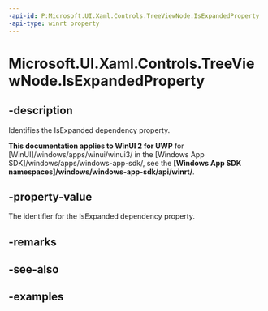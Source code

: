 ```yaml
---
-api-id: P:Microsoft.UI.Xaml.Controls.TreeViewNode.IsExpandedProperty
-api-type: winrt property
---
```

<!-- Property syntax.
public DependencyProperty IsExpandedProperty { get; }
-->

# Microsoft.UI.Xaml.Controls.TreeViewNode.IsExpandedProperty


## -description

Identifies the IsExpanded dependency property.


**This documentation applies to WinUI 2 for UWP** for [WinUI]/windows/apps/winui/winui3/ in the [Windows App SDK]/windows/apps/windows-app-sdk/, see the **[Windows App SDK namespaces]/windows/windows-app-sdk/api/winrt/**.

## -property-value

The identifier for the IsExpanded dependency property.


## -remarks


## -see-also


## -examples


